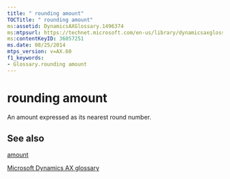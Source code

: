 ```yaml
---
title: " rounding amount"
TOCTitle: " rounding amount"
ms:assetid: DynamicsAXGlossary.1496374
ms:mtpsurl: https://technet.microsoft.com/en-us/library/dynamicsaxglossary.1496374(v=AX.60)
ms:contentKeyID: 36057251
ms.date: 08/25/2014
mtps_version: v=AX.60
f1_keywords:
- Glossary.rounding amount
---
```


# rounding amount

An amount expressed as its nearest round number.

## See also

[amount](amount.md)

[Microsoft Dynamics AX glossary](glossary/microsoft-dynamics-ax-glossary.md)

  



